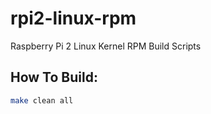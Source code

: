 rpi2-linux-rpm
==============

Raspberry Pi 2 Linux Kernel RPM Build Scripts

How To Build:
-------------

```bash
make clean all
```

